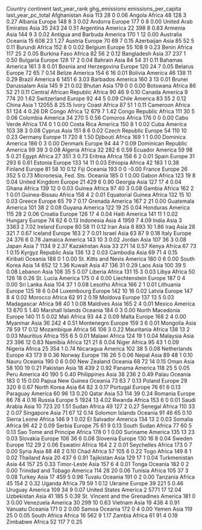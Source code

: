 Country	continent	last_year_rank	ghg_emissions	emissions_per_capita	last_year_pc_total
Afghanistan	Asia	113	28	0	0.06
Angola	Africa	48	128	3	0.27
Albania	Europe	148	8	3	0.02
Andorra	Europe	177	0	8	0.00
United Arab Emirates	Asia	35	243	24	0.51
Argentina	America	22	398	8	0.83
Armenia	Asia	144	9	3	0.02
Antigua and Barbuda	America	170	1	12	0.00
Australia	Oceania	15	608	23	1.27
Austria	Europe	70	69	7	0.15
Azerbaijan	Asia	85	52	5	0.11
Burundi	Africa	152	8	0	0.02
Belgium	Europe	55	108	9	0.23
Benin	Africa	117	25	2	0.05
Burkina Faso	Africa	82	56	2	0.12
Bangladesh	Asia	37	237	1	0.50
Bulgaria	Europe	128	17	2	0.04
Bahrain	Asia	84	54	31	0.11
Bahamas	America	161	3	8	0.01
Bosnia and Herzegovina	Europe	120	24	7	0.05
Belarus	Europe	72	65	7	0.14
Belize	America	154	6	16	0.01
Bolivia	America	46	138	11	0.29
Brazil	America	6	1451	6	3.03
Barbados	America	160	3	13	0.01
Brunei Darussalam	Asia	145	9	21	0.02
Bhutan	Asia	179	0	0	0.00
Botswana	Africa	86	52	21	0.11
Central African Republic	Africa	90	46	9	0.10
Canada	America	9	774	20	1.62
Switzerland	Europe	92	44	5	0.09
Chile	America	83	55	2	0.12
China	Asia	1	12055	8	25.15
Ivory Coast	Africa	87	51	1	0.11
Cameroon	Africa	51	124	4	0.26
DR Congo	Africa	12	679	7	1.42
Congo Republic	Africa	111	30	5	0.06
Colombia	America	34	270	5	0.56
Comoros	Africa	176	0	0	0.00
Cabo Verde	Africa	174	0	1	0.00
Costa Rica	America	150	8	1	0.02
Cuba	America	103	38	3	0.08
Cyprus	Asia	151	8	6	0.02
Czech Republic	Europe	54	110	10	0.23
Germany	Europe	11	720	8	1.50
Djibouti	Africa	169	1	1	0.00
Dominica	America	186	0	3	0.00
Denmark	Europe	94	44	7	0.09
Dominican Republic	America	99	39	3	0.08
Algeria	Africa	32	282	6	0.59
Ecuador	America	59	98	5	0.21
Egypt	Africa	27	351	3	0.73
Eritrea	Africa	156	6	2	0.01
Spain	Europe	31	293	6	0.61
Estonia	Europe	133	14	11	0.03
Ethiopia	Africa	42	183	1	0.38
Finland	Europe	81	58	10	0.12
Fiji	Oceania	193	0	0	-0.00
France	Europe	26	352	5	0.73
Micronesia, Fed. Sts.	Oceania	185	0	1	0.00
Gabon	Africa	123	19	8	0.04
United Kingdom	Europe	21	429	6	0.90
Georgia	Asia	127	17	4	0.04
Ghana	Africa	139	12	0	0.03
Guinea	Africa	97	40	3	0.08
Gambia	Africa	162	2	1	0.01
Guinea-Bissau	Africa	158	4	2	0.01
Equatorial Guinea	Africa	132	15	10	0.03
Greece	Europe	65	79	7	0.17
Grenada	America	167	2	21	0.00
Guatemala	America	101	38	2	0.08
Guyana	America	122	19	25	0.04
Honduras	America	115	28	2	0.06
Croatia	Europe	126	17	4	0.04
Haiti	America	141	11	1	0.02
Hungary	Europe	74	62	6	0.13
Indonesia	Asia	4	1959	7	4.09
India	Asia	3	3363	2	7.02
Ireland	Europe	80	58	11	0.12
Iran	Asia	8	893	10	1.86
Iraq	Asia	28	321	7	0.67
Iceland	Europe	163	2	7	0.01
Israel	Asia	63	87	9	0.18
Italy	Europe	24	376	6	0.78
Jamaica	America	143	10	3	0.02
Jordan	Asia	107	36	3	0.08
Japan	Asia	7	1134	9	2.37
Kazakhstan	Asia	33	271	14	0.57
Kenya	Africa	67	73	1	0.15
Kyrgyz Republic	Asia	136	13	2	0.03
Cambodia	Asia	69	71	4	0.15
Kiribati	Oceania	188	0	1	0.00
St. Kitts and Nevis	America	180	0	6	0.00
South Korea	Asia	14	652	12	1.36
Kuwait	Asia	47	136	31	0.29
Laos	Asia	100	39	5	0.08
Lebanon	Asia	108	35	5	0.07
Liberia	Africa	131	15	3	0.03
Libya	Africa	50	126	18	0.26
St. Lucia	America	175	0	4	0.00
Liechtenstein	Europe	187	0	4	0.00
Sri Lanka	Asia	104	37	1	0.08
Lesotho	Africa	166	2	1	0.01
Lithuania	Europe	125	18	6	0.04
Luxembourg	Europe	142	10	16	0.02
Latvia	Europe	147	8	4	0.02
Morocco	Africa	62	91	2	0.19
Moldova	Europe	137	13	5	0.03
Madagascar	Africa	98	40	1	0.08
Maldives	Asia	165	2	4	0.01
Mexico	America	13	670	5	1.40
Marshall Islands	Oceania	184	0	3	0.00
North Macedonia	Europe	140	11	5	0.02
Mali	Africa	93	44	2	0.09
Malta	Europe	168	2	4	0.00
Myanmar	Asia	36	242	4	0.51
Montenegro	Europe	159	3	6	0.01
Mongolia	Asia	78	59	17	0.12
Mozambique	Africa	56	106	3	0.22
Mauritania	Africa	138	13	2	0.03
Mauritius	Africa	155	6	5	0.01
Malawi	Africa	124	19	1	0.04
Malaysia	Asia	23	396	12	0.83
Namibia	Africa	121	21	8	0.04
Niger	Africa	95	43	1	0.09
Nigeria	Africa	25	354	1	0.74
Nicaragua	America	102	38	5	0.08
Netherlands	Europe	43	173	9	0.36
Norway	Europe	116	26	5	0.06
Nepal	Asia	89	48	1	0.10
Nauru	Oceania	190	0	6	0.00
New Zealand	Oceania	68	72	14	0.15
Oman	Asia	58	100	19	0.21
Pakistan	Asia	18	439	2	0.92
Panama	America	118	25	5	0.05
Peru	America	40	190	5	0.40
Philippines	Asia	38	236	2	0.49
Palau	Oceania	183	0	15	0.00
Papua New Guinea	Oceania	73	63	7	0.13
Poland	Europe	29	320	8	0.67
North Korea	Asia	64	82	3	0.17
Portugal	Europe	76	61	6	0.13
Paraguay	America	60	96	13	0.20
Qatar	Asia	53	114	39	0.24
Romania	Europe	66	78	4	0.16
Russia	Europe	5	1924	13	4.02
Rwanda	Africa	153	6	0	0.01
Saudi Arabia	Asia	10	723	20	1.51
Sudan	Africa	49	127	2	0.27
Senegal	Africa	110	33	2	0.07
Singapore	Asia	71	67	12	0.14
Solomon Islands	Oceania	91	46	65	0.10
Sierra Leone	Africa	146	9	1	0.02
El Salvador	America	134	13	2	0.03
Somalia	Africa	96	42	2	0.09
Serbia	Europe	75	61	9	0.13
South Sudan	Africa	77	60	5	0.13
Sao Tome and Principe	Africa	178	0	1	0.00
Suriname	America	135	13	23	0.03
Slovakia	Europe	106	36	6	0.08
Slovenia	Europe	130	16	8	0.04
Sweden	Europe	112	29	2	0.06
Eswatini	Africa	164	2	2	0.01
Seychelles	Africa	173	0	7	0.00
Syria	Asia	88	48	2	0.10
Chad	Africa	57	105	6	0.22
Togo	Africa	149	8	1	0.02
Thailand	Asia	20	437	6	0.91
Tajikistan	Asia	129	17	1	0.04
Turkmenistan	Asia	44	157	25	0.33
Timor-Leste	Asia	157	6	4	0.01
Tonga	Oceania	182	0	2	0.00
Trinidad and Tobago	America	114	28	20	0.06
Tunisia	Africa	105	37	3	0.08
Turkey	Asia	17	459	5	0.96
Tuvalu	Oceania	191	0	2	0.00
Tanzania	Africa	45	154	2	0.32
Uganda	Africa	79	59	1	0.12
Ukraine	Europe	39	221	5	0.46
Uruguay	America	109	34	9	0.07
United States	America	2	5771	17	12.04
Uzbekistan	Asia	41	185	5	0.39
St. Vincent and the Grenadines	America	181	0	3	0.00
Venezuela	America	30	299	10	0.63
Vietnam	Asia	19	438	4	0.91
Vanuatu	Oceania	171	0	2	0.00
Samoa	Oceania	172	0	4	0.00
Yemen	Asia	119	25	0	0.05
South Africa	Africa	16	562	9	1.17
Zambia	Africa	61	91	4	0.19
Zimbabwe	Africa	52	117	7	0.25
